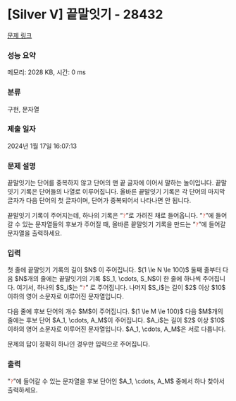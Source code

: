 # [Silver V] 끝말잇기 - 28432 

[문제 링크](https://www.acmicpc.net/problem/28432) 

### 성능 요약

메모리: 2028 KB, 시간: 0 ms

### 분류

구현, 문자열

### 제출 일자

2024년 1월 17일 16:07:13

### 문제 설명

<p>끝말잇기는 단어를 중복하지 않고 단어의 맨 끝 글자에 이어서 말하는 놀이입니다. 끝말잇기 기록은 단어들의 나열로 이루어집니다. 올바른 끝말잇기 기록은 각 단어의 마지막 글자가 다음 단어의 첫 글자이며, 단어가 중복되어서 나타나면 안 됩니다.</p>

<p>끝말잇기 기록이 주어지는데, 하나의 기록은 “<span style="color:#e74c3c;"><code>?</code></span>”로 가려진 채로 들어옵니다. “<span style="color:#e74c3c;"><code>?</code></span>”에 들어갈 수 있는 문자열들의 후보가 주어질 때, 올바른 끝말잇기 기록을 만드는 “<span style="color:#e74c3c;"><code>?</code></span>”에 들어갈 문자열을 출력하세요.</p>

### 입력 

 <p>첫 줄에 끝말잇기 기록의 길이 $N$ 이 주어집니다. $(1 \le N \le 100)$ 둘째 줄부터 다음 $N$개의 줄에는 끝말잇기의 기록 $S_1, \cdots, S_N$이 한 줄에 하나씩 주어집니다. 여기서, 하나의 $S_i$는 “<span style="color:#e74c3c;"><code>?</code></span>” 로 주어집니다. 나머지 $S_i$는 길이 $2$ 이상 $10$ 이하의 영어 소문자로 이루어진 문자열입니다.</p>

<p>다음 줄에 후보 단어의 개수 $M$이 주어집니다. $(1 \le M \le 100)$ 다음 $M$개의 줄에는 후보 단어 $A_1, \cdots, A_M$이 주어집니다. $A_i$는 길이 $2$ 이상 $10$ 이하의 영어 소문자로 이루어진 문자열입니다. $A_1, \cdots, A_M$은 서로 다릅니다.</p>

<p>문제의 답이 정확히 하나인 경우만 입력으로 주어집니다.</p>

### 출력 

 <p>“<span style="color:#e74c3c;"><code>?</code></span>”에 들어갈 수 있는 문자열을 후보 단어인 $A_1, \cdots, A_M$ 중에서 하나 찾아서 출력하세요.</p>

